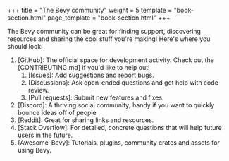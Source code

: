 +++
title = "The Bevy community"
weight = 5
template = "book-section.html"
page_template = "book-section.html"
+++

The Bevy community can be great for finding support, discovering resources and sharing the cool stuff you're making!
Here's where you should look:

1. [GitHub]: The official space for development activity. Check out the [CONTRIBUTING.md] if you'd like to help out!
   1. [Issues]: Add suggestions and report bugs.
   2. [Discussions]: Ask open-ended questions and get help with code review.
   3. [Pull requests]: Submit new features and fixes.
2. [Discord]: A thriving social community; handy if you want to quickly bounce ideas off of people
3. [Reddit]: Great for sharing links and resources.
4. [Stack Overflow]: For detailed, concrete questions that will help future users in the future.
5. [Awesome-Bevy]: Tutorials, plugins, community crates and assets for using Bevy.

